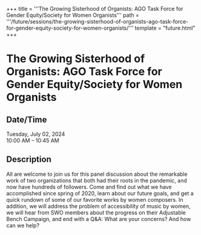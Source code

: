 +++
title = '''The Growing Sisterhood of Organists: AGO Task Force for Gender Equity/Society for Women Organists'''
path = '''/future/sessions/the-growing-sisterhood-of-organists-ago-task-force-for-gender-equity-society-for-women-organists/'''
template = "future.html"
+++

<h1>The Growing Sisterhood of Organists: AGO Task Force for Gender Equity/Society for Women Organists</h1>

<h2>Date/Time</h2>
<p>Tuesday, July 02, 2024<br>
10:00 AM – 10:45 AM</p>
<h2>Description</h2>

All are welcome to join us for this panel discussion about the remarkable work of two organizations that both had their roots in the pandemic, and now have hundreds of followers. Come and find out what we have accomplished since spring of 2020, learn about our future goals, and get a quick rundown of some of our favorite works by women composers. In addition, we will address the problem of accessibility of music by women, we will hear from SWO members about the progress on their Adjustable Bench Campaign, and end with a Q&A: What are your concerns? And how can we help?



